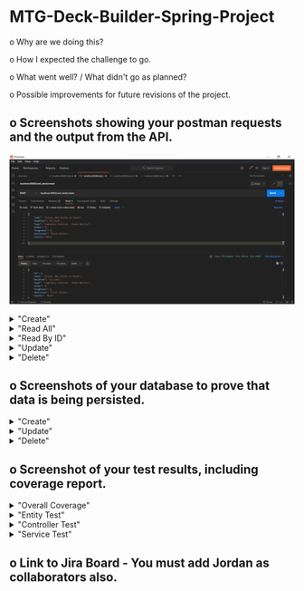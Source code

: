 # MTG-Deck-Builder-Spring-Project

o	Why are we doing this?

o	How I expected the challenge to go.

o	What went well? / What didn't go as planned?

o	Possible improvements for future revisions of the project.

## o Screenshots showing your postman requests and the output from the API.
![create](https://github.com/LukeWebster89/MTG-Deck-Builder-Spring-Project/blob/dev/Documents/Screenshots/APIrequests/CreatePostman.jpg?raw=true)
<details>
<summary>"Create"</summary>

</details>

<details>
<summary>"Read All"</summary>
![ReadAllPostman](https://user-images.githubusercontent.com/97948290/158586666-df41285f-bd5e-452c-94b0-4108ffb1d68f.jpg)

</details>

<details>
<summary>"Read By ID"</summary>
![ReadByIdPostman](https://user-images.githubusercontent.com/97948290/158586703-3f0335e8-ea8d-45bd-b981-e3fe37f772dc.jpg)

</details>

<details>
<summary>"Update"</summary>
![UpdatePostman](https://user-images.githubusercontent.com/97948290/158586752-03d045e8-9c61-4c07-a6a4-4c79a405eb8c.jpg)

</details>

<details>
<summary>"Delete"</summary>
![DeletePostman](https://user-images.githubusercontent.com/97948290/158586788-23bd8907-7863-4512-8b83-5e7437ae45e8.jpg)

</details>

## o Screenshots of your database to prove that data is being persisted.

<details>
<summary>"Create"</summary>
this is hidden
</details>

<details>
<summary>"Update"</summary>
this is hidden
</details>

<details>
<summary>"Delete"</summary>
this is hidden
</details>


## o	Screenshot of your test results, including coverage report.
<details>
<summary>"Overall Coverage"</summary>
this is hidden
</details>

<details>
<summary>"Entity Test"</summary>
this is hidden
</details>

<details>
<summary>"Controller Test"</summary>
this is hidden
</details>

<details>
<summary>"Service Test"</summary>
this is hidden
</details>

## o	Link to Jira Board - You must add Jordan as collaborators also.

